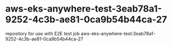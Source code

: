 # aws-eks-anywhere-test-3eab78a1-9252-4c3b-ae81-0ca9b54b44ca-27
repository for use with E2E test job aws-eks-anywhere-test:3eab78a1-9252-4c3b-ae81-0ca9b54b44ca-27
